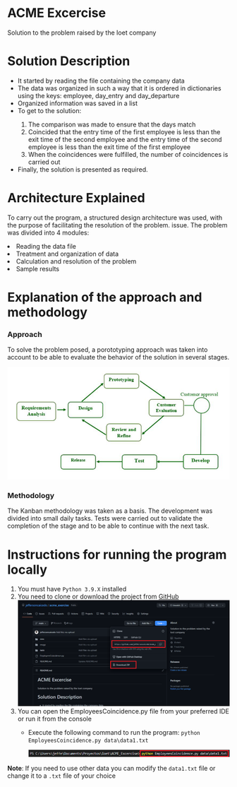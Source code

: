 # ACME Excercise
Solution to the problem raised by the Ioet company
<h1>Solution Description</h1>

<p>
  <ul>
    <li>It started by reading the file containing the company data</li>
    <li>The data was organized in such a way that it is ordered in dictionaries using the keys: employee, day_entry and day_departure</li>
    <li>Organized information was saved in a list</li>
    <li>To get to the solution:</li>
    <ol value="1">
      <li>The comparison was made to ensure that the days match</li>
      <li>Coincided that the entry time of the first employee is less than the exit time of the second employee and the entry time of the second employee is less than               the exit time of the first employee</li>
      <li>When the coincidences were fulfilled, the number of coincidences is carried out</li>
    </ol>
    <li>Finally, the solution is presented as required.</li>
    </ul>
</p>

<h1>Architecture Explained</h1>
<p>
  To carry out the program, a structured design architecture was used, with the purpose of facilitating the resolution of the problem.
  issue. The problem was divided into 4 modules:
  <li>Reading the data file</li>
  <li>Treatment and organization of data</li>
  <li>Calculation and resolution of the problem</li>
  <li>Sample results</li>
</p>

<h1>Explanation of the approach and methodology</h1>
<h3>Approach</h3>
<p>
  To solve the problem posed, a porototyping approach was taken into account to be able to evaluate the behavior of the solution in several stages.
</p>
<img src="/image/PrototypeModel.jpg">
<h3>Methodology</h3>
<p>
  The Kanban methodology was taken as a basis. The development was divided into small daily tasks. Tests were carried out to validate the completion of the stage and     to be able to continue with the next task.
</p>
<h1>Instructions for running the program locally</h1>
<p>
  <ol>
    <li>You must have <code>Python 3.9.X</code> installed</li>
    <li>You need to clone or download the project from <a href=https://github.com/jeffersoncaicedo/acme_exercise>GitHub</a></li>
    <img src="/image/cloneproject.png">
    <li>You can open the EmployeesCoincidence.py file from your preferred IDE or run it from the console</li>
    <ul>
      <li>Execute the following command to run the program: <code>python EmployeesCoincidence.py data\data1.txt</code></li>
      <p></p>
      <img src="/image/runcode.png">
    <ul>
  </ol>
      <p><b>Note</b>: If you need to use other data you can modify the <code>data1.txt</code> file or change it to a <code>.txt</code> file of your choice</p>
</p>
  
